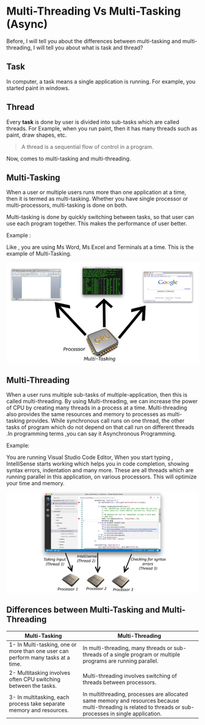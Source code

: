 # Multi-Threading Vs Multi-Tasking (Async)

Before, I will tell you about the differences between multi-tasking and multi-threading, I will tell you about what is task and thread?

## Task

In computer, a task means a single application is running. For example, you started paint in windows.

## Thread

Every **task** is done by user  is divided into sub-tasks which are called threads.
For Example, when you run paint, then it has many threads such as paint, draw shapes, etc.

> A thread is a sequential flow of control in a program. 

Now, comes to multi-tasking and multi-threading.


## Multi-Tasking

When a user or multiple users runs more than one application at a time, then it is termed as multi-tasking. Whether you have single processor or multi-processors, multi-tasking is done on both.

Multi-tasking is done by quickly switching between tasks, so that user can use each program together. This makes the performance of user better.

Example : 

Like , you are using Ms Word, Ms Excel and Terminals at a time. This is the example of Multi-Tasking.

![Multi-Tasking](multitasking.jpg)

## Multi-Threading

When a user runs multiple sub-tasks of multiple-application, then this is called multi-threading. By using Multi-threading, we can increase the power of CPU by creating many threads in a process at a time. Multi-threading also provides the same resources and memory to processes as multi-tasking provides. While synchronous call runs on one thread, the other tasks of program which do not depend on that call run on different threads .In programming terms ,you can say it Asynchronous Programming.

Example: 

You are running Visual Studio Code Editor, When you start typing , IntelliSense starts working which helps you in code completion, showing syntax errors, indentation and many more. These are all threads which are running parallel in this application, on various processors. This will optimize your time and memory.

![Multi-threading](multi-thread.jpg)


## Differences between Multi-Tasking and Multi-Threading

| Multi-Tasking                                                        	| Multi-Threading                                                                                            	|
|---------------------------------------------------------------------	|-------------------------------------------------------------------------------------------------------------	|
| 1- In Multi-tasking, one or more than one user can perform many tasks at a time. 	| In multi-threading, many threads or sub-threads of a single program or multiple programs are running parallel. 	|
| 2- Multitasking involves often CPU switching between the tasks.     	| Multi-threading involves switching of threads between processors.                         	|
| 3- In multitasking, each process take separate memory and resources.     	| In multithreading, processes are allocated same memory and resources because multi-threading is related to threads or sub-processes in single application.                                               	|